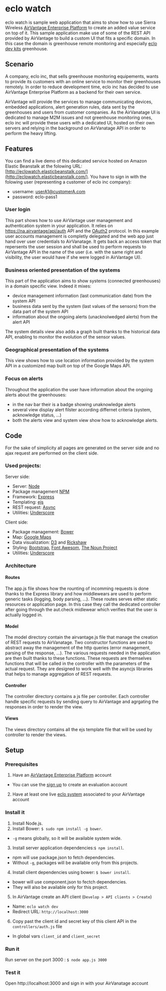 eclo watch
===========================

eclo watch is sample web application that aims to show how to use Sierra Wireless [AirVantage Enterprise Platform](https://na.airvantage.net/) to create an added value service on top of it. This sample application make use of some of the REST API provided by AirVantage to build a custom UI that fits a specific domain. In this case the domain is greenhouse remote monitoring and especially [eclo dev kits](http://airvantage.github.io/devkit/) greenhouse.

Scenario
----------------------------

A company, eclo inc, that sells greenhouse monitoring equipements, wants to provide its customers with an online service to monitor their greenhouses remotely. In order to reduce development time, eclo inc has decided to use AirVantage Enterprise Platform as a backend for their own service. 

AirVantage will provide the services to manage communicating devices, embedded applications, alert generation rules, data sent by the greenhouses and users from customer companies. As the AirVanatage UI is dedicated to manage M2M issues and not greenhouse monitoring ones, eclo inc will provide these users with a dedicated UI, hosted on their own servers and relying in the background on AirVanatage API in order to perform the heavy lifting. 


Features
---------------------------

You can find a live demo of this dedicated service hosted on Amazon Elastic Beanstalk at the folowing URL: [http://eclowatch.elasticbeanstalk.com/](http://eclowatch.elasticbeanstalk.com/).
You have to sign in with the folowing user (representing a customer of eclo inc company):
* username: userA1@customerA.com
* password: eclo-pass1

### User login

This part shows how to use AirVantage user management and authentication system in your application. It relies on https://na.airvantage/api/auth API and the [OAuth2](http://oauth.net/) protocol. In this example user accounts management is completly delegated and the web app just hand over user credentials to AirVanatage. It gets back an access token that repersents the user session and shall be used to perform requests to AirVantage API in the name of the user (i.e. with the same right and visibility, the user would have if she were logged in AirVantage UI). 


### Business oriented presentation of the systems

This part of the application aims to show systems (connected greenhouses) in a domain specific view. Indeed it mixes:
* device management information (last communication date) from the system API
* business data sent by the system (last values of the sensors) from the data part of the system API
* information about the ongoing alerts (unacknolwedged alerts) from the alert API

The system details view also adds a graph built thanks to the historical data API, enabling to monitor the evolution of the sensor values.

### Geographical presentation of the systems

This view shows how to use location information provided by the system API in a customized map built on top of the Google Maps API.

### Focus on alerts

Throughout the application the user have information about the ongoing alerts about the greenhouses: 
* in the nav bar their is a badge showing unaknowledge alerts
* several view display alert filster according differnet criteria (system, acknowledge status, ...)
* both the alerts view and system view show how to acknowledge alerts.


Code
---------------------------

For the sake of simplicity all pages are generated on the server side and no ajax request are performed on the client side.

### Used projects:

Server side:
* Server: [Node](http://nodejs.org/)
* Package management [NPM](https://npmjs.org/)
* Framework: [Express](http://expressjs.com/)
* Templating: [ejs](http://embeddedjs.com/)
* REST request: [Async](https://github.com/caolan/async)
* Utilities: [Underscore](http://underscorejs.org/)

Client side:
* Package management: [Bower](http://bower.io/)
* Map: [Google Maps](https://developers.google.com/maps/documentation/javascript/)
* Data visualization: [D3](http://d3js.org/) and [Rickshaw](http://code.shutterstock.com/rickshaw/)
* Styling: [Bootstrap](http://getbootstrap.com/), [Font Awesom](http://fontawesome.io/), [The Noun Project](http://thenounproject.com/)
* Utilities: [Underscore](http://underscorejs.org/)

### Architecture

#### Routes

The app.js file shows how the rounting of incomming requests is done thanks to the Express library and how middlewears are used to perform generic tasks (logging, body parsing, ...). These routes serves either static resources or application page. In this case they call the dedicated controller after going through the aut.check midlewear which verifies that the user is actually logged in.

#### Model

The model directory contain the airvantage.js file that manage the creation of REST requests to AirVanatage. 
Two constructor functions are used to abstract away the management of the http queries (error management, parsing of the response, ...). The various requests needed in the application are then built thanks to these functions. These requests are themselves functions that will be called in the controller with the parameters of the actual request. They are designed to work well with the asyncjs libraries that helps to manage aggregation of REST requests.

#### Controller

The controller directory contains a js file per controller. Each controller handle specific requests by sending query to AirVantage and agrgating the responses in order to render the view.

#### Views

The views directory contains all the ejs template file that will be used by controller to render the views.


Setup
---------------------------

### Prerequisites
1. Have an [AirVantage Enterprise Platform](https://na.airvantage.net/) account
 * You can use the [sign up](https://signup.airvantage.net/public/avep/) to create an evaluation account
2. Have at least one live [eclo system](http://airvantage.github.io/devkit/) associated to your AirVantage account

### Install it

1. Install Node.js.
2. Install Bower: `$ sudo npm install -g bower`.
 * `-g` means globally, so it will be available system wide.
3. Install server application dependencies:`$ npm install`.
 * npm will use package.json to fetch dependencies.
 * Without `-g`, packages will be available only from this projects.
4. Install client dependencies using bower: `$ bower install`.
 * bower will use component.json to fectch dependencies.
 * They will also be available only for this project.
5. In AirVantage create an API client (`Develop > API clients > Create`)
 * Name: `eclo watch dev`
 * Redirect URL: `http://localhost:3000`
6. Copy past the client id and secret key of this client API in the `controllers/auth.js` file
 * In global vars `client_id` and `client_secret`

### Run it

Run server on the port 3000 : `$ node app.js 3000`

### Test it
Open http://localhost:3000 and sign in with your AirVanatage account
